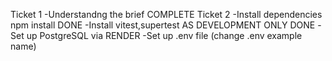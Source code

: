 Ticket 1 
-Understandng the brief COMPLETE
Ticket 2
-Install dependencies npm install DONE 
-Install vitest,supertest AS DEVELOPMENT ONLY DONE
-Set up PostgreSQL via RENDER
-Set up .env file (change .env example name)